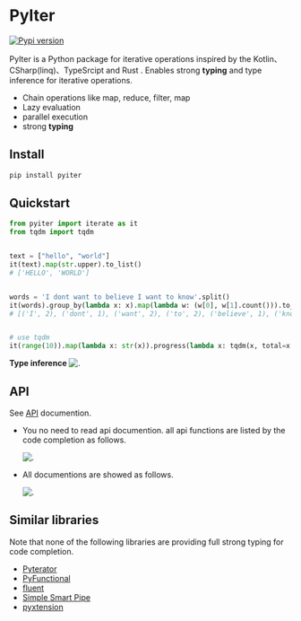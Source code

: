 # PyIter

[![Pypi version](https://img.shields.io/pypi/v/pyiter?style=for-the-badge)](https://pypi.org/project/pyiter/)

PyIter is a Python package for iterative operations inspired by the Kotlin、CSharp(linq)、TypeSrcipt and Rust .
Enables strong **typing** and type inference for iterative operations.

- Chain operations like map, reduce, filter, map
- Lazy evaluation
- parallel execution
- strong **typing**

## Install

```bash
pip install pyiter
```

## Quickstart

```python
from pyiter import iterate as it
from tqdm import tqdm


text = ["hello", "world"]
it(text).map(str.upper).to_list()
# ['HELLO', 'WORLD']


words = 'I dont want to believe I want to know'.split()
it(words).group_by(lambda x: x).map(lambda w: (w[0], w[1].count())).to_list()
# [('I', 2), ('dont', 1), ('want', 2), ('to', 2), ('believe', 1), ('know', 1)]


# use tqdm
it(range(10)).map(lambda x: str(x)).progress(lambda x: tqdm(x, total=x.len)).parallel_map(lambda x: x, max_workers=5).to_list()

```


**Type inference**
![.](https://github.com/mokeyish/pyiter/raw/master/screenshots/screenshot.png)

## API

See [API](https://pyiter.yish.org/pyiter/sequence.html) documention.

- You no need to read api documention. all api functions are listed by the code completion as follows.
  
   ![.](https://github.com/mokeyish/pyiter/raw/master/screenshots/apilist.png)

- All documentions are showed as follows.

   ![.](https://github.com/mokeyish/pyiter/raw/master/screenshots/apidoc.png)

## Similar libraries

Note that none of the following libraries are providing full strong typing for code completion.

- [Pyterator](https://github.com/remykarem/pyterator)
- [PyFunctional](https://github.com/EntilZha/PyFunctional)
- [fluent](https://github.com/dwt/fluent)
- [Simple Smart Pipe](https://github.com/sspipe/sspipe)
- [pyxtension](https://github.com/asuiu/pyxtension)